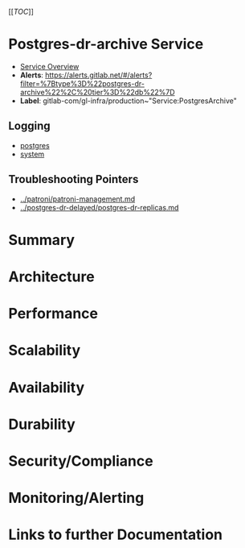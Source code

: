 <!-- MARKER: do not edit this section directly. Edit services/service-catalog.yml then run scripts/generate-docs -->
[[_TOC_]]

#  Postgres-dr-archive Service
* [Service Overview](https://dashboards.gitlab.net/d/000000144/postgresql-overview)
* **Alerts**: https://alerts.gitlab.net/#/alerts?filter=%7Btype%3D%22postgres-dr-archive%22%2C%20tier%3D%22db%22%7D
* **Label**: gitlab-com/gl-infra/production~"Service:PostgresArchive"

## Logging

* [postgres](https://log.gprd.gitlab.net/goto/0b7a4ff726bfd3e4eb4b51da82979efc)
* [system](https://log.gprd.gitlab.net/goto/4a5ab78f128dcf1b40ad16b75e521609)

## Troubleshooting Pointers

* [../patroni/patroni-management.md](../patroni/patroni-management.md)
* [../postgres-dr-delayed/postgres-dr-replicas.md](../postgres-dr-delayed/postgres-dr-replicas.md)
<!-- END_MARKER -->

# Summary

# Architecture

# Performance

# Scalability

# Availability

# Durability

# Security/Compliance

# Monitoring/Alerting

# Links to further Documentation
